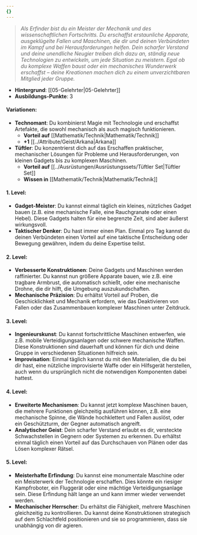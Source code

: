 ```yaml
---
{}
---
```

>*Als Erfinder bist du ein Meister der Mechanik und des wissenschaftlichen Fortschritts. Du erschaffst erstaunliche Apparate, ausgeklügelte Fallen und Maschinen, die dir und deinen Verbündeten im Kampf und bei Herausforderungen helfen. Dein scharfer Verstand und deine unendliche Neugier treiben dich dazu an, ständig neue Technologien zu entwickeln, um jede Situation zu meistern. Egal ob du komplexe Waffen baust oder ein mechanisches Wunderwerk erschaffst – deine Kreationen machen dich zu einem unverzichtbaren Mitglied jeder Gruppe.*  
  
- **Hintergrund**: [[05-Gelehrter|05-Gelehrter]]  
- **Ausbildungs-Punkte**: 3  
  
#### **Variationen:**  
  
- **Technomant**: Du kombinierst Magie mit Technologie und erschaffst Artefakte, die sowohl mechanisch als auch magisch funktionieren.  
    - **Vorteil auf** [[Mathematik/Technik|Mathematik/Technik]]  
    - **+1** [[../Attribute/Geist/Arkana|Arkana]]  
- **Tüftler**: Du konzentrierst dich auf das Erschaffen praktischer, mechanischer Lösungen für Probleme und Herausforderungen, von kleinen Gadgets bis zu komplexen Maschinen.  
    - **Vorteil auf** [[../Ausrüstungen/Ausrüstungssets/Tüftler Set|Tüftler Set]]  
    - **Wissen in** [[Mathematik/Technik|Mathematik/Technik]]  
  
#### **1. Level:**  
  
- **Gadget-Meister**: Du kannst einmal täglich ein kleines, nützliches Gadget bauen (z.B. eine mechanische Falle, eine Rauchgranate oder einen Hebel). Diese Gadgets halten für eine begrenzte Zeit, sind aber äußerst wirkungsvoll.  
- **Taktischer Denker**: Du hast immer einen Plan. Einmal pro Tag kannst du deinen Verbündeten einen Vorteil auf eine taktische Entscheidung oder Bewegung gewähren, indem du deine Expertise teilst.  
  
#### **2. Level:**  
  
- **Verbesserte Konstruktionen**: Deine Gadgets und Maschinen werden raffinierter. Du kannst nun größere Apparate bauen, wie z.B. eine tragbare Armbrust, die automatisch schießt, oder eine mechanische Drohne, die dir hilft, die Umgebung auszukundschaften.  
- **Mechanische Präzision**: Du erhältst Vorteil auf Proben, die Geschicklichkeit und Mechanik erfordern, wie das Deaktivieren von Fallen oder das Zusammenbauen komplexer Maschinen unter Zeitdruck.  
  
#### **3. Level:**  
  
- **Ingenieurskunst**: Du kannst fortschrittliche Maschinen entwerfen, wie z.B. mobile Verteidigungsanlagen oder schwere mechanische Waffen. Diese Konstruktionen sind dauerhaft und können für dich und deine Gruppe in verschiedenen Situationen hilfreich sein.  
- **Improvisation**: Einmal täglich kannst du mit den Materialien, die du bei dir hast, eine nützliche improvisierte Waffe oder ein Hilfsgerät herstellen, auch wenn du ursprünglich nicht die notwendigen Komponenten dabei hattest.  
  
#### **4. Level:**  
  
- **Erweiterte Mechanismen**: Du kannst jetzt komplexe Maschinen bauen, die mehrere Funktionen gleichzeitig ausführen können, z.B. eine mechanische Spinne, die Wände hochklettert und Fallen auslöst, oder ein Geschützturm, der Gegner automatisch angreift.  
- **Analytischer Geist**: Dein scharfer Verstand erlaubt es dir, versteckte Schwachstellen in Gegnern oder Systemen zu erkennen. Du erhältst einmal täglich einen Vorteil auf das Durchschauen von Plänen oder das Lösen komplexer Rätsel.  
  
#### **5. Level:**  
  
- **Meisterhafte Erfindung**: Du kannst eine monumentale Maschine oder ein Meisterwerk der Technologie erschaffen. Dies könnte ein riesiger Kampfroboter, ein Fluggerät oder eine mächtige Verteidigungsanlage sein. Diese Erfindung hält lange an und kann immer wieder verwendet werden.  
- **Mechanischer Herrscher**: Du erhältst die Fähigkeit, mehrere Maschinen gleichzeitig zu kontrollieren. Du kannst deine Konstruktionen strategisch auf dem Schlachtfeld positionieren und sie so programmieren, dass sie unabhängig von dir agieren.